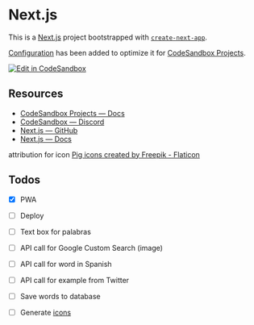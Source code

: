 # Next.js

This is a [Next.js](https://nextjs.org/) project bootstrapped with [`create-next-app`](https://github.com/vercel/next.js/tree/canary/packages/create-next-app).

[Configuration](https://codesandbox.io/docs/projects/learn/setting-up/tasks) has been added to optimize it for [CodeSandbox Projects](https://codesandbox.io/p/dashboard).

[![Edit in CodeSandbox](https://assets.codesandbox.io/github/button-edit-lime.svg)](https://codesandbox.io/p/github/codesandbox/codesandbox-template-next.js)

## Resources

- [CodeSandbox Projects — Docs](https://codesandbox.io/docs/projects)
- [CodeSandbox — Discord](https://discord.gg/Ggarp3pX5H)
- [Next.js — GitHub](https://github.com/vercel/next.js/)
- [Next.js — Docs](https://nextjs.org/docs)

attribution for icon
<a href="https://www.flaticon.com/free-icons/pig" title="pig icons">Pig icons created by Freepik - Flaticon</a>

## Todos

- [x] PWA
- [ ] Deploy
- [ ] Text box for palabras
- [ ] API call for Google Custom Search (image)
- [ ] API call for word in Spanish
- [ ] API call for example from Twitter
- [ ] Save words to database
- [ ] Generate [icons](https://www.simicart.com/manifest-generator.html/)

